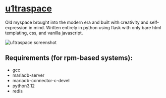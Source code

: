 # [u1traspace](https://space.u1trav101.net/)

Old myspace brought into the modern era and built with creativity and self-expression in mind. Written entirely in python using flask with only bare html templating, css, and vanilla javascript.

![u1traspace screenshot](https://files.catbox.moe/5zg7lf.png)

## Requirements (for rpm-based systems):
- gcc
- mariadb-server
- mariadb-connector-c-devel
- python3.12
- redis
